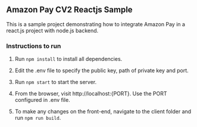 ## Amazon Pay CV2 Reactjs Sample

This is a sample project demonstrating how to integrate Amazon Pay in a react.js project with node.js backend.

### Instructions to run

1. Run `npm install` to install all dependencies.
2. Edit the .env file to specify the public key, path of private key and port.
3. Run `npm start` to start the server.
4. From the browser, visit http://localhost:{PORT}. Use the PORT configured in .env file.

5. To make any changes on the front-end, navigate to the client folder and run `npm run build`.


